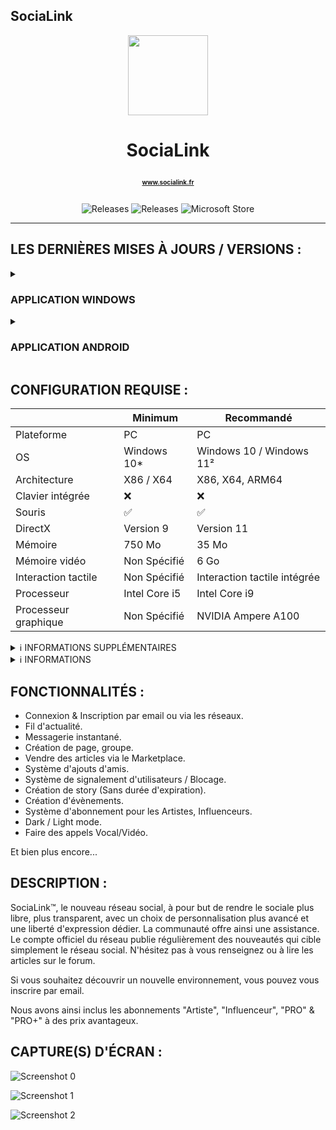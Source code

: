 ## SociaLink

<p align="center">
  <img width="128" align="center" src="https://www.socialink.fr/themes/wondertag/img/icon.png">
</p>
<h1 align="center">
  SociaLink
  <p align="center">
    <a href="https://www.socialink.fr/" style="font-size:10px; target="_blank">www.socialink.fr</a>
  </p>
</h1>
<p align="center">
  <a style="text-decoration:none" href="https://github.com/SIDL-C0R0RATI0N/SociaLink">
    <img src="https://img.shields.io/github/package-json/v/SIDL-C0R0RATI0N/SociaLink?label=VERSION&style=for-the-badge" alt="Releases" />
  </a>
  <a style="text-decoration:none" href="https://github.com/SIDL-C0R0RATI0N/SociaLinkN/releases">
    <img src="https://img.shields.io/github/v/release/SIDL-C0R0RATI0N/SociaLink?include_prereleases&sort=date&style=for-the-badge" alt="Releases" />
  </a>
  <a style="text-decoration:none" href="https://www.microsoft.com/store/apps/9PNKZ53P50WQ">
    <img src="https://img.shields.io/badge/Microsoft%20Store-blue?style=for-the-badge&logo=microsoft" alt="Microsoft Store" />
  </a>
</p>

***

## LES DERNIÈRES MISES À JOURS / VERSIONS :

<details><summary> <h3> APPLICATION WINDOWS</h3></summary>
  <p><br/>
  <img src="https://img.shields.io/badge/VERSION%20WINDOWS%2010%20/%20WINDOWS%2011-blue.svg?style=for-the-badge&logo=windows" alt="Platform" />
  
  | Status | Type | Sortie le | Mise à jour | Version | Nom de l'application | Nouveautés dans la version |
  |:-:|:-:|:-:|:-:|:-:|:-:|:-:|
  | 🟢 | <img src="https://img.shields.io/badge/UWP-orange.svg?style=for-the-badge" alt="Platform" /> | 11/12/2022 | 10/01/2023 | 2.1001.2023.0 | SociaLink | <a href="https://github.com/SIDL-C0R0RATI0N/SociaLink/blob/main/CHANGELOG.md#version-2100120230--10-janvier-2023" target="_blank">Lire ici</a> |
  | 🔴 | <img src="https://img.shields.io/badge/EXE-red.svg?style=for-the-badge" alt="Platform" /> | N/A | N/A | N/A | SociaLink™ For Messenger | N/A |
  
  <a href="https://github.com/SIDL-C0R0RATI0N/SociaLink/blob/main/RAPPORT/RAPPORT_V2.1001.2023.0.pdf" target="_blank">Résultats des tests</a>

  <details><summary>🔁 PROCHAINE MISES À JOURS</summary>
    <p>

   | Status | Version | Date | Plateform | Nom de l'application |
   |:-:|:-:|:-:|:-:|:-:|
   | 🟠 | 2.2501.2023.0 | 25/01/2023 | <img src="https://img.shields.io/badge/UWP-orange.svg?style=for-the-badge" alt="Platform" /> | SociaLink |
   | 🟠 | 2.1407.2023.0 | 14/07/2023 | <img src="https://img.shields.io/badge/UWP-orange.svg?style=for-the-badge" alt="Platform" /> | SociaLink |
   | 🟠 | 1.1012.2023.0 | 10/12/2023 | <img src="https://img.shields.io/badge/EXE-red.svg?style=for-the-badge" alt="Platform" /> | SociaLink™ For Messenger |
  </p>
</details>

<details><summary>👨‍💻 TESTER LES PROCHAINES VERSIONS</summary>
  <p>

  | Status | Type de version | Version | Nom de l'application | Plateform | Inscription Bêta/Testeur |
  | ------ | --------------- | ------- | -------------------- | --------- | ------------------------ |
  | 🔴 | <img src="https://img.shields.io/badge/PREVIEW-orange.svg?style=for-the-badge" alt="PREVIEW" /> | 2.1407.2023.0 | SociaLink (Preview) | <img src="https://img.shields.io/badge/UWP-orange.svg?style=for-the-badge" alt="Platform" /> | <a target="_blank" href="mailto:developers@sidl-corporation.fr?subject=Demande%20pour%20tester%20la%20version%20PREVIEW%20de%20SociaLink&body=Bonjour%2C%0A%0AJe%20souhaiterais%20obtenir%20la%20version%20PREVIEW%20de%20l'application%20SociaLink%2C%20dont%20voici%20mes%20informations%20ci-dessous%20%3A%20%0A%0AEmail%20compte%20Microsoft%20%3A%20%0ALangue%20%3A%20%0APays%20%3A%20%0A%0AJ'ai%20ainsi%20conscience%20que%20mes%20informations%20ne%20seront%20en%20aucun%20cas%20publi%C3%A9%20sur%20le%20net%2C%20mes%20seulement%20pour%20obtenir%20la%20version%20PREVIEW%20de%20l'application.">S'INSCRIRE MAINTENANT</a> |

  > **Warning**
  > Sachez que si vous souhaitez tester la version _**PREVIEW**_, vous devez vous inscrire à partir d'un lien dédier car la version _**PREVIEW**_ n'est pas disponible    au publique.
  </p>
</details>
<details><summary>ℹ INFORMATIONS</summary>
  <p>
  🟢 = Disponible | 🟠 = En développement | 🔴 = Indisponible_
  </p>
</details>
  </p>
</details>

<details><summary> <h3> APPLICATION ANDROID</h3></summary>
  <p><br/>
  <img src="https://img.shields.io/badge/VERSION%20ANDROID-white.svg?style=for-the-badge&logo=android" alt="Platform" />
  
  | Status | Type | Sortie le | Mise à jour | Version | Nom de l'application | Nouveautés dans la version |
  |:-:|:-:|:-:|:-:|:-:|:-:|:-:|
  | 🔴 | <img src="https://img.shields.io/badge/APK-green.svg?style=for-the-badge" alt="Platform" /> | N/A | N/A | N/A | SociaLink | N/A |

<details><summary>👨‍💻 TESTER LES PROCHAINES VERSIONS</summary>
<p>

| Status | Type de version | Version | Nom de l'application | Plateform | Inscription Bêta/Testeur |
| ------ | --------------- | ------- | -------------------- | --------- | ------------------------ |
| 🔴 | <img src="https://img.shields.io/badge/PREVIEW-orange.svg?style=for-the-badge" alt="PREVIEW" /> | 1.0.0.0 | SociaLink (Preview For Android) | <img src="https://img.shields.io/badge/ANDROID-green.svg?style=for-the-badge" alt="Platform" /> | <a target="_blank" href="mailto:developers@sidl-corporation.fr?subject=Demande%20pour%20tester%20la%20version%20PREVIEW%20de%20SociaLink&body=Bonjour%2C%0A%0AJe%20souhaiterais%20obtenir%20la%20version%20PREVIEW%20de%20l'application%20SociaLink%2C%20dont%20voici%20mes%20informations%20ci-dessous%20%3A%20%0A%0AEmail%20compte%20Microsoft%20%3A%20%0ALangue%20%3A%20%0APays%20%3A%20%0A%0AJ'ai%20ainsi%20conscience%20que%20mes%20informations%20ne%20seront%20en%20aucun%20cas%20publi%C3%A9%20sur%20le%20net%2C%20mes%20seulement%20pour%20obtenir%20la%20version%20PREVIEW%20de%20l'application.">S'INSCRIRE MAINTENANT</a> |

</p>
</details>
<details><summary>ℹ INFORMATIONS</summary>
  <p>
  🟢 = Disponible | 🟠 = En développement | 🔴 = Indisponible_
  </p>
</details>
</p>
</details>

## CONFIGURATION REQUISE :

  |            | Minimum | Recommandé |
  | ---------- | ------- | ---------- |
  | Plateforme | PC | PC |
  | OS | Windows 10* | Windows 10 / Windows 11² |
  | Architecture | X86 / X64 | X86, X64, ARM64 |
  | Clavier intégrée | ❌ | ❌ |
  | Souris | ✅ | ✅ |
  | DirectX | Version 9 | Version 11 |
  | Mémoire | 750 Mo | 35 Mo |
  | Mémoire vidéo | Non Spécifié | 6 Go |
  | Interaction tactile | Non Spécifié | Interaction tactile intégrée |
  | Processeur | Intel Core i5 | Intel Core i9 |
  | Processeur graphique | Non Spécifié | NVIDIA Ampere A100 |

                                                                                             
  <details><summary>ℹ INFORMATIONS SUPPLÉMENTAIRES</summary>
  <p>

  ## INFORMATIONS SUPPLÉMENTAIRES

  | Développé par | <a target="_blank" href="https://sidl-corporation.fr/">SIDL CORPORATION</a> |
  |:-:|:-:|
  | Publié par | <a target="_blank" href="https://apps.microsoft.com/store/search?publisher=SIDL%20CORPORATION">SIDL CORPORATION</a> |
  | Date de sortie | 11/12/2022 |
  | Mise à jour | 10/01/2023 |
  | Catégorie | Social |
  | Taille approximative | 1.26 Go |
  | Langues prises en charge | Anglais, Français, Allemand |
  | Version | 2.1001.2023.0 |

  </p>
  </details>
                                                                                             
  <details><summary>ℹ INFORMATIONS</summary>
  <p>

  > (* : Windows 10 version 18362.0 ou supérieure).<br/>
  > (² : L'application peut-être compatible sur Windows 11, mes jamais testé par le développeur). 

  </p>
  </details>

## FONCTIONNALITÉS :

- Connexion & Inscription par email ou via les réseaux.
- Fil d'actualité.
- Messagerie instantané.
- Création de page, groupe.
- Vendre des articles via le Marketplace.
- Système d'ajouts d'amis.
- Système de signalement d'utilisateurs / Blocage.
- Création de story (Sans durée d'expiration).
- Création d'évènements.
- Système d'abonnement pour les Artistes, Influenceurs.
- Dark / Light mode.
- Faire des appels Vocal/Vidéo.


Et bien plus encore...

## DESCRIPTION :

SociaLink™, le nouveau réseau social, à pour but de rendre le sociale plus libre, plus transparent, avec un choix de personnalisation plus avancé et une liberté d'expression dédier. La communauté offre ainsi une assistance. Le compte officiel du réseau publie régulièrement des nouveautés qui cible simplement le réseau social. N'hésitez pas à vous renseignez ou à lire les articles sur le forum.

Si vous souhaitez découvrir un nouvelle environnement, vous pouvez vous inscrire par email.

Nous avons ainsi inclus les abonnements "Artiste", "Influenceur", "PRO" & "PRO+" à des prix avantageux.

## CAPTURE(S) D'ÉCRAN :

  ![Screenshot 0](https://store-images.s-microsoft.com/image/apps.50760.14342329252450351.c0bf64a7-3904-478c-93b9-8d92e0791776.c31bae33-d747-4675-9a1d-c9b9b7ea366e)
  
  ![Screenshot 1](https://store-images.s-microsoft.com/image/apps.12481.14342329252450351.c0bf64a7-3904-478c-93b9-8d92e0791776.82f371ce-1bed-424b-b7c4-4c7d7e0e2dc2)
  
  ![Screenshot 2](https://store-images.s-microsoft.com/image/apps.18861.14342329252450351.c0bf64a7-3904-478c-93b9-8d92e0791776.fddb1315-ae99-444b-a927-21314c0c8147)
  
